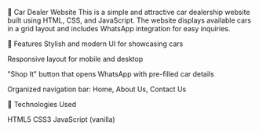 🚗 Car Dealer Website
This is a simple and attractive car dealership website built using HTML, CSS, and JavaScript. The website displays available cars in a grid layout and includes WhatsApp integration for easy inquiries.

📌 Features
Stylish and modern UI for showcasing cars

Responsive layout for mobile and desktop

"Shop It" button that opens WhatsApp with pre-filled car details

Organized navigation bar: Home, About Us, Contact Us

🔧 Technologies Used


HTML5
CSS3
JavaScript (vanilla)
